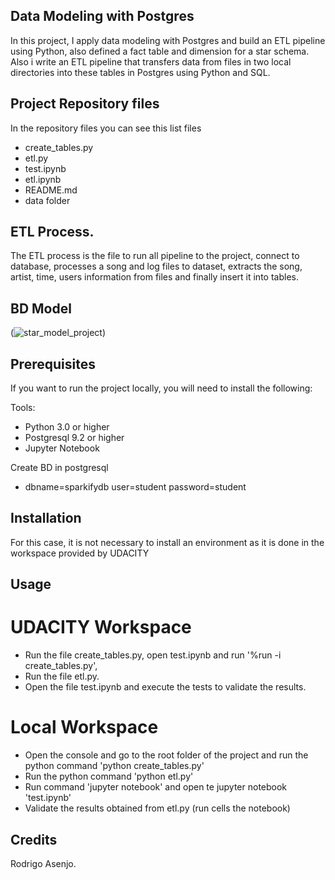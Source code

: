 ## Data Modeling with Postgres

In this project, I apply data modeling with Postgres and build an ETL pipeline using Python, also defined a fact table and dimension for a star schema. Also i write an ETL pipeline that transfers data from files in two local directories into these tables in Postgres using Python and SQL.

## Project Repository files
In the repository files you can see this list files
- create_tables.py
- etl.py
- test.ipynb
- etl.ipynb
- README.md
- data folder

## ETL Process.
The ETL process is the file to run all pipeline to the project, connect to database, processes a song and log files to dataset, extracts the song, artist, time, users information from files and finally insert it into tables.

## BD Model
(![star_model_project](https://user-images.githubusercontent.com/35740728/56818375-84047f80-6815-11e9-90bb-2548ab334b96.png))

## Prerequisites

If you want to run the project locally, you will need to install the following:

Tools:
- Python 3.0 or higher
- Postgresql 9.2 or higher
- Jupyter Notebook

Create BD in postgresql
- dbname=sparkifydb user=student password=student

## Installation

For this case, it is not necessary to install an environment as it is done in the workspace provided by UDACITY

## Usage

# UDACITY Workspace

- Run the file create_tables.py, open test.ipynb and run '%run -i create_tables.py', 
- Run the file etl.py.
- Open the file test.ipynb and execute the tests to validate the results.

# Local Workspace

- Open the console and go to the root folder of the project and run the python command 'python create_tables.py'
- Run the python command 'python etl.py'
- Run command 'jupyter notebook' and open te jupyter notebook 'test.ipynb'
- Validate the results obtained from etl.py (run cells the notebook)

## Credits

Rodrigo Asenjo.

